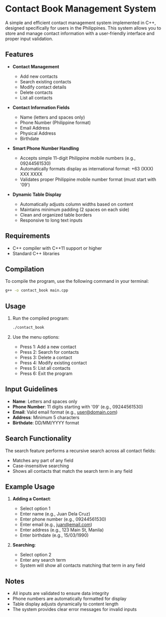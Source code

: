 # Contact Book Management System

A simple and efficient contact management system implemented in C++, designed specifically for users in the Philippines. This system allows you to store and manage contact information with a user-friendly interface and proper input validation.

## Features

- **Contact Management**
  - Add new contacts
  - Search existing contacts
  - Modify contact details
  - Delete contacts
  - List all contacts

- **Contact Information Fields**
  - Name (letters and spaces only)
  - Phone Number (Philippine format)
  - Email Address
  - Physical Address
  - Birthdate

- **Smart Phone Number Handling**
  - Accepts simple 11-digit Philippine mobile numbers (e.g., 09244561530)
  - Automatically formats display as international format: +63 (XXX) XXX XXXX
  - Validates proper Philippine mobile number format (must start with '09')

- **Dynamic Table Display**
  - Automatically adjusts column widths based on content
  - Maintains minimum padding (2 spaces on each side)
  - Clean and organized table borders
  - Responsive to long text inputs

## Requirements

- C++ compiler with C++11 support or higher
- Standard C++ libraries

## Compilation

To compile the program, use the following command in your terminal:

```bash
g++ -o contact_book main.cpp
```

## Usage

1. Run the compiled program:
   ```bash
   ./contact_book
   ```

2. Use the menu options:
   - Press 1: Add a new contact
   - Press 2: Search for contacts
   - Press 3: Delete a contact
   - Press 4: Modify existing contact
   - Press 5: List all contacts
   - Press 6: Exit the program

## Input Guidelines

- **Name**: Letters and spaces only
- **Phone Number**: 11 digits starting with '09' (e.g., 09244561530)
- **Email**: Valid email format (e.g., user@domain.com)
- **Address**: Minimum 5 characters
- **Birthdate**: DD/MM/YYYY format

## Search Functionality

The search feature performs a recursive search across all contact fields:
- Matches any part of any field
- Case-insensitive searching
- Shows all contacts that match the search term in any field

## Example Usage

1. **Adding a Contact**:
   - Select option 1
   - Enter name (e.g., Juan Dela Cruz)
   - Enter phone number (e.g., 09244561530)
   - Enter email (e.g., juan@email.com)
   - Enter address (e.g., 123 Main St, Manila)
   - Enter birthdate (e.g., 15/03/1990)

2. **Searching**:
   - Select option 2
   - Enter any search term
   - System will show all contacts matching that term in any field

## Notes

- All inputs are validated to ensure data integrity
- Phone numbers are automatically formatted for display
- Table display adjusts dynamically to content length
- The system provides clear error messages for invalid inputs
